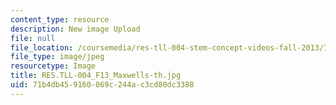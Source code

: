 ```yaml
---
content_type: resource
description: New image Upload
file: null
file_location: /coursemedia/res-tll-004-stem-concept-videos-fall-2013/71b4db459160069c244ac3cd80dc3388_RES.TLL-004_F13_Maxwells-th.jpg
file_type: image/jpeg
resourcetype: Image
title: RES.TLL-004_F13_Maxwells-th.jpg
uid: 71b4db45-9160-069c-244a-c3cd80dc3388
---
```

